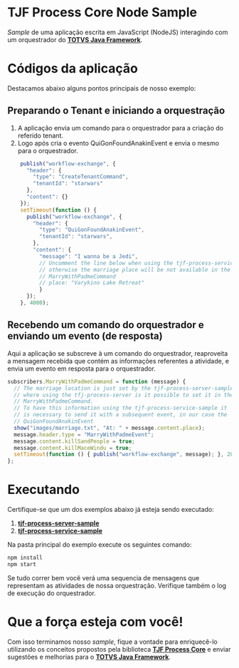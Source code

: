 # TJF Process Core Node Sample

_Sample_ de uma aplicação escrita em JavaScript (NodeJS) interagindo com um orquestrador do [__TOTVS Java Framework__][tjf].

# Códigos da aplicação

Destacamos abaixo alguns pontos principais de nosso exemplo:

## Preparando o Tenant e iniciando a orquestração

1. A aplicação envia um comando para o orquestrador para a criação do referido tenant.
2. Logo após cria o evento QuiGonFoundAnakinEvent e envia o mesmo para o orquestrador.

```javascript
    publish("workflow-exchange", {
      "header": {
        "type": "CreateTenantCommand",
        "tenantId": "starwars"
      },
      "content": {}
    });
    setTimeout(function () {
      publish("workflow-exchange", {
        "header": {
          "type": "QuiGonFoundAnakinEvent",
          "tenantId": "starwars",
        },
        "content": {
          "message": "I wanna be a Jedi",
          // Uncomment the line below when using the tjf-process-service-sample
          // otherwise the marriage place will be not available in the
          // MarryWithPadmeCommand
          // place: "Varykino Lake Retreat"
          }
      });
    }, 4000);
```

## Recebendo um comando do orquestrador e enviando um evento (de resposta)

Aqui a aplicação se subscreve à um comando do orquestrador, reaproveita a mensagem recebida que contém as informações referentes a atividade, e envia um evento em resposta para o orquestrador.

```javascript
subscribers.MarryWithPadmeCommand = function (message) {
  // The marriage location is just set by the tjf-process-server-sample
  // where using the tfj-process-server is it possible to set it in the
  // MarryWithPadmeCommand.
  // To have this information using the tjf-process-service-sample it
  // is necessary to send it with a subsequent event, in our case the
  // QuiGonFoundAnakinEvent
  show("images/marriage.txt", "At: " + message.content.place);
  message.header.type = "MarryWithPadmeEvent";
  message.content.killSandPeople = true;
  message.content.killMaceWindu = true;  
  setTimeout(function () { publish("workflow-exchange", message); }, 2000);
};
```

# Executando

Certifique-se que um dos exemplos abaixo já esteja sendo executado:

1. [__tjf-process-server-sample__][tjf-process-server-sample]
2. [__tjf-process-service-sample__][tjf-process-service-sample]

Na pasta principal do exemplo execute os seguintes comando:

```cmd
npm install
npm start
```

Se tudo correr bem você verá uma sequencia de mensagens que representam as atividades de nossa orquestração. Verifique também o log de execução do orquestrador.

# Que a força esteja com você!

Com isso terminamos nosso _sample_, fique a vontade para enriquecê-lo utilizando os conceitos propostos pela biblioteca [__TJF Process Core__][tjf-process-core] e enviar sugestões e melhorias para o [__TOTVS Java Framework__][tjf].

[tjf]: https://tjf.totvs.com.br
[tjf-process-core]: https://tjf.totvs.com.br/wiki/tjf-process-core
[tjf-process-server-sample]: https://github.com/totvs/tjf-process/tjf-process-server-sample
[tjf-process-service-sample]: https://github.com/totvs/tjf-process/tjf-process-service-sample